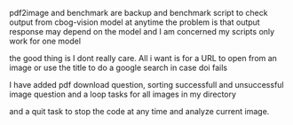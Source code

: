 pdf2image and benchmark are backup and benchmark script
to check output from cbog-vision model at anytime
the problem is that output response may depend on the model and I am concerned my scripts 
only work for one model

the good thing is I dont really care. All i want is for a URL to open from an image or
use the title to do a google search in case doi fails

I have added pdf download question, sorting successfull and unsuccessful image question
and a loop tasks for all images in my directory

and a quit task to stop the code at any time and analyze current image.

